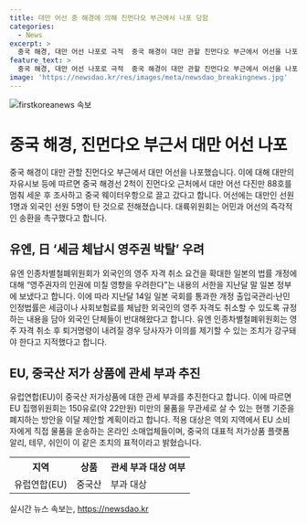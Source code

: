 ```yaml
---
title: 대만 어선 중 해경에 의해 진먼다오 부근에서 나포 당함
categories:
  - News
excerpt: >
  중국 해경, 대만 어선 나포로 극적  중국 해경이 대만 관할 진먼다오 부근에서 어선을 나포했다. 대만인 선원 1명과 외국인 선원 5명이 탄 어선은 중국 웨이터우항으로 끌려갔다. 대륙위원회는 즉각적인 송환을 촉구하고, 유엔과 일본은 중국산 상품 관세 부과 등 대응을 모색 중이다. EU는 중국산 저가상품에 대한 관세 부과를 추진하고 있다.
feature_text: >
  중국 해경, 대만 어선 나포로 극적  중국 해경이 대만 관할 진먼다오 부근에서 어선을 나포했다. 대만인 선원 1명과 외국인 선원 5명이 탄 어선은 중국 웨이터우항으로 끌려갔다. 대륙위원회는 즉각적인 송환을 촉구하고, 유엔과 일본은 중국산 상품 관세 부과 등 대응을 모색 중이다. EU는 중국산 저가상품에 대한 관세 부과를 추진하고 있다.
image: 'https://newsdao.kr/res/images/meta/newsdao_breakingnews.jpg'
---
```


<p><img src="https://newsdao.kr/res/images/meta/newsdao_breakingnews.jpg" alt="firstkoreanews 속보" /></p>

<h1>중국 해경, 진먼다오 부근서 대만 어선 나포</h1>

<p data-ke-size="size16">중국 해경이 대만 관할 진먼다오 부근에서 대만 어선을 나포했습니다. 이에 대해 대만의 자유시보 등에 따르면 중국 해경선 2척이 진먼다오 근처에서 대만 어선 다진만 88호를 멈춰 세운 후 조사하고 중국 웨이터우항으로 끌고 갔다고 합니다. 어선에는 대만인 선원 1명과 외국인 선원 5명이 탄 것으로 전해졌습니다. 대륙위원회는 어민과 어선의 즉각적인 송환을 촉구했다고 합니다.</p>

<h2 data-ke-size="size26">유엔, 日 ‘세금 체납시 영주권 박탈’ 우려</h2>

<p data-ke-size="size16">유엔 인종차별철폐위원회가 외국인의 영주 자격 취소 요건을 확대한 일본의 법률 개정에 대해 “영주권자의 인권에 미칠 영향을 우려한다”는 내용의 서한을 지난달 말 일본 정부에 보냈다고 합니다. 이에 따라 지난달 14일 일본 국회를 통과한 개정 출입국관리·난민인정법률은 세금이나 사회보험료를 체납한 외국인의 영주 자격도 취소할 수 있도록 규정하는 내용을 담아 외국인 단체들이 반대해왔다고 합니다. 유엔 인종차별철폐위원회는 영주 자격 취소 후 퇴거명령이 내려질 경우 당사자가 이의를 제기할 수 있는 조치가 강구돼야 한다고 지적했다고 합니다.</p>

<h2 data-ke-size="size26">EU, 중국산 저가 상품에 관세 부과 추진</h2>

<p data-ke-size="size16">유럽연합(EU)이 중국산 저가상품에 대한 관세 부과를 추진한다고 합니다. 이에 따르면 EU 집행위원회는 150유로(약 22만원) 미만의 물품을 무관세로 살 수 있는 현행 기준을 폐지하는 방안을 이달 제안할 계획이라고 합니다. 적용 대상은 역외 지역에서 EU 소비자에게 직접 물품을 운송하는 온라인 소매업체들이며, 중국의 대표적 저가상품 플랫폼 알리, 테무, 쉬인이 이 같은 조치의 표적이라고 밝혔습니다.</p>

<table>
    <tr>
        <th>지역</th>
        <th>상품</th>
        <th>관세 부과 대상 여부</th>
    </tr>
    <tr>
        <td>유럽연합(EU)</td>
        <td>중국산</td>
        <td>부과 대상</td>
    </tr>
</table>
실시간 뉴스 속보는, <a href="https://newsdao.kr" rel="dofollow">https://newsdao.kr</a>


